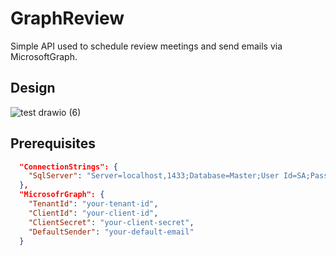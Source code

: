 # GraphReview
Simple API used to schedule review meetings and send emails via MicrosoftGraph.

## Design
![test drawio (6)](https://user-images.githubusercontent.com/44908454/224314726-03609490-defe-402c-8fc2-ebb723fa2942.png)

## Prerequisites
```JSON
  "ConnectionStrings": {
    "SqlServer": "Server=localhost,1433;Database=Master;User Id=SA;Password=yourStrong(!)Password;TrustServerCertificate=True"
  },
  "MicrosofrGraph": {
    "TenantId": "your-tenant-id",
    "ClientId": "your-client-id",
    "ClientSecret": "your-client-secret",
    "DefaultSender": "your-default-email"
  }
```
